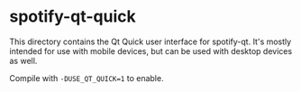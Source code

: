 # spotify-qt-quick
This directory contains the Qt Quick user interface for spotify-qt. 
It's mostly intended for use with mobile devices, but can be used with desktop devices as well.

Compile with `-DUSE_QT_QUICK=1` to enable.